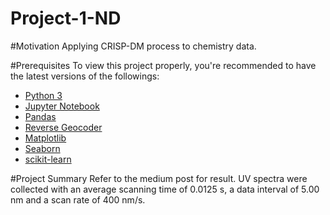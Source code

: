 # Project-1-ND

#Motivation
Applying CRISP-DM process to chemistry data.

#Prerequisites
To view this project properly, you're recommended to have the latest versions of the followings:
* [Python 3](https://www.python.org/downloads/)
* [Jupyter Notebook](https://jupyter.org/index.html)
* [Pandas](https://pandas.pydata.org)
* [Reverse Geocoder](https://github.com/thampiman/reverse-geocoder)
* [Matplotlib](https://matplotlib.org)
* [Seaborn](https://seaborn.pydata.org)
* [scikit-learn](https://scikit-learn.org/stable/)

#Project Summary
Refer to the medium post for result. UV spectra were collected with an average scanning time of 0.0125 s, a data interval of 5.00 nm and a scan rate of 400 nm/s. 
